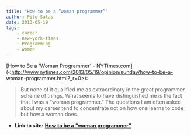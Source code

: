 ```yaml
---
title: "How to be a “woman programmer”"
author: Pito Salas
date: 2013-05-19
tags:
    - career
    - new-york-times
    - Programming
    - women
---
```




[How to Be a 'Woman Programmer' -
NYTimes.com](<http://www.nytimes.com/2013/05/19/opinion/sunday/how-to-be-a-
woman-programmer.html?_r=0>):

> But none of it qualified me as extraordinary in the great programmer scheme
> of things. What seems to have distinguished me is the fact that I was a
> "woman programmer." The questions I am often asked about my career tend to
> concentrate not on how one learns to code but how a woman does.




* **Link to site:** **[How to be a “woman programmer”](None)**
